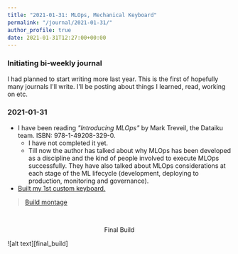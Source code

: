 ```yaml
---
title: "2021-01-31: MLOps, Mechanical Keyboard"
permalink: "/journal/2021-01-31/"
author_profile: true
date: 2021-01-31T12:27:00+00:00
---
```


### Initiating bi-weekly journal

I had planned to start writing more last year. This is the first of hopefully
many journals I'll write. I'll be posting about things I learned, read, working
on etc.

### 2021-01-31
- I have been reading _"Introducing MLOps"_ by Mark Treveil, the Dataiku team. ISBN: 978-1-49208-329-0.
    - I have not completed it yet.
    - Till now the author has talked about why MLOps has been developed as a
      discipline and the kind of people involved to execute MLOps successfully.
      They have also talked about MLOps considerations at each stage of the ML
      lifecycle (development, deploying to production, monitoring and
      governance).
- [Built my 1st custom keyboard.][keyboard_post]

<blockquote class="imgur-embed-pub" lang="en" data-id="a/zpz6Dl4"  ><a href="//imgur.com/a/zpz6Dl4">Build montage</a></blockquote><script async src="//s.imgur.com/min/embed.js" charset="utf-8"></script>

<br>
<p style="text-align: center">Final Build</p>
![alt text][final_build]


[final_build]: /assets/images/final_build.jpg
[keyboard_post]: https://vipul.xyz/random/building-mechanical-keyboard/
